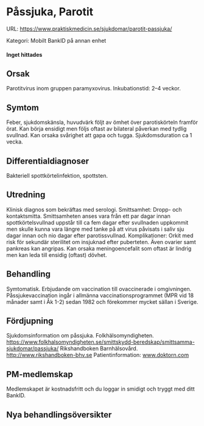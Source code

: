 # Påssjuka, Parotit

URL: https://www.praktiskmedicin.se/sjukdomar/parotit-passjuka/



Kategori: Mobilt BankID på annan enhet

#### Inget hittades

## Orsak

Parotitvirus inom gruppen paramyxovirus. Inkubationstid: 2–4 veckor.

## Symtom

Feber, sjukdomskänsla, huvudvärk följt av ömhet över parotiskörteln framför örat. Kan börja ensidigt men följs oftast av bilateral påverkan med tydlig svullnad. Kan orsaka svårighet att gapa och tugga. Sjukdomsduration ca 1 vecka.

## Differentialdiagnoser

Bakteriell spottkörtelinfektion, spottsten.

## Utredning

Klinisk diagnos som bekräftas med serologi.
Smittsamhet: Dropp- och kontaktsmitta. Smittsamheten anses vara från ett par dagar innan spottkörtelsvullnad uppstår till ca fem dagar efter svullnaden uppkommit men skulle kunna vara längre med tanke på att virus påvisats i saliv sju dagar innan och nio dagar efter parotissvullnad. Komplikationer: Orkit med risk för sekundär sterilitet om insjuknad efter puberteten. Även ovarier samt pankreas kan angripas. Kan orsaka meningoencefalit som oftast är lindrig men kan leda till ensidig (oftast) dövhet.

## Behandling

Symtomatisk. Erbjudande om vaccination till ovaccinerade i omgivningen.
Påssjukevaccination ingår i allmänna vaccinationsprogrammet (MPR vid 18 månader samt i Åk 1-2) sedan 1982 och förekommer mycket sällan i Sverige.

## Fördjupning

Sjukdomsinformation om påssjuka. Folkhälsomyndigheten. https://www.folkhalsomyndigheten.se/smittskydd-beredskap/smittsamma-sjukdomar/passjuka/
Rikshandboken Barnhälsovård. http://www.rikshandboken-bhv.se
Patientinformation: www.doktorn.com

## PM-medlemskap

Medlemskapet är kostnadsfritt och du loggar in smidigt och tryggt med ditt BankID.

## Nya behandlingsöversikter

